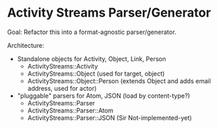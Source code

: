 # Activity Streams Parser/Generator

Goal: Refactor this into a format-agnostic parser/generator.

Architecture:

* Standalone objects for Activity, Object, Link, Person
    * ActivityStreams::Activity
    * ActivityStreams::Object (used for target, object)
    * ActivityStreams::Object::Person (extends Object and adds email address, used for actor)
* "pluggable" parsers for Atom, JSON (load by content-type?)
    * ActivityStreams::Parser
    * ActivityStreams::Parser::Atom
    * ActivityStreams::Parser::JSON (Sir Not-implemented-yet)
